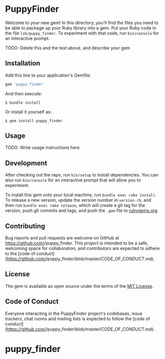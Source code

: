 # PuppyFinder

Welcome to your new gem! In this directory, you'll find the files you need to be able to package up your Ruby library into a gem. Put your Ruby code in the file `lib/puppy_finder`. To experiment with that code, run `bin/console` for an interactive prompt.

TODO: Delete this and the text above, and describe your gem

## Installation

Add this line to your application's Gemfile:

```ruby
gem 'puppy_finder'
```

And then execute:

    $ bundle install

Or install it yourself as:

    $ gem install puppy_finder

## Usage

TODO: Write usage instructions here

## Development

After checking out the repo, run `bin/setup` to install dependencies. You can also run `bin/console` for an interactive prompt that will allow you to experiment.

To install this gem onto your local machine, run `bundle exec rake install`. To release a new version, update the version number in `version.rb`, and then run `bundle exec rake release`, which will create a git tag for the version, push git commits and tags, and push the `.gem` file to [rubygems.org](https://rubygems.org).

## Contributing

Bug reports and pull requests are welcome on GitHub at https://github.com/<github username>/puppy_finder. This project is intended to be a safe, welcoming space for collaboration, and contributors are expected to adhere to the [code of conduct](https://github.com/<github username>/puppy_finder/blob/master/CODE_OF_CONDUCT.md).


## License

The gem is available as open source under the terms of the [MIT License](https://opensource.org/licenses/MIT).

## Code of Conduct

Everyone interacting in the PuppyFinder project's codebases, issue trackers, chat rooms and mailing lists is expected to follow the [code of conduct](https://github.com/<github username>/puppy_finder/blob/master/CODE_OF_CONDUCT.md).
# puppy_finder

